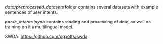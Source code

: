 *data/preprocessed_datasets* folder contains several datasets with example sentences of user intents.

*parse_intents.ipynb* contains reading and processing of data, as well as training on it a multilingual model.

SWDA: https://github.com/cgpotts/swda
